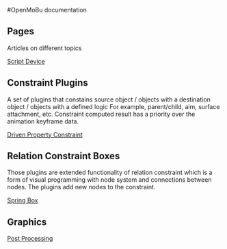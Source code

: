 #OpenMoBu documentation

## Pages

 Articles on different topics

[Script Device](ScriptDevice.md)

## Constraint Plugins

A set of plugins that constains source object / objects with a destination object / objects with a defined logic
 For example, parent/child, aim, surface attachment, etc.
 Constraint computed result has a priority over the animation keyframe data.

[Driven Property Constraint](drivenPropertyConstraint.md)

## Relation Constraint Boxes

 Those plugins are extended functionality of relation constraint which is a form of visual programming with node system and connections between nodes. The plugins add new nodes to the constraint.

[Spring Box](SpringBox.md)

## Graphics

[Post Processing](PostProcessingEffects.md)
